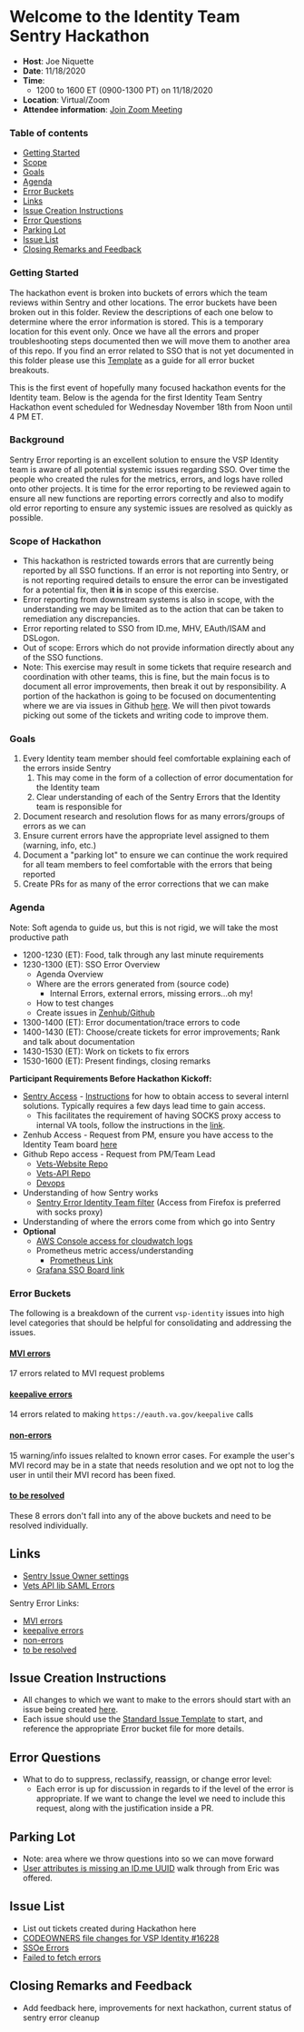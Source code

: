 # Welcome to the Identity Team Sentry Hackathon

- **Host**: Joe Niquette
- **Date**: 11/18/2020
- **Time**:
  - 1200 to 1600 ET (0900-1300 PT) on 11/18/2020
- **Location**: Virtual/Zoom
- **Attendee information**: [Join Zoom Meeting](https://zoom.us/j/93025140718)

### Table of contents
  * [Getting Started](https://github.com/department-of-veterans-affairs/va.gov-team/blob/master/teams/vsp/teams/identity/Sentry%20Hackathon%202020/README.md#getting-started)
  * [Scope](https://github.com/department-of-veterans-affairs/va.gov-team/blob/master/teams/vsp/teams/identity/Sentry%20Hackathon%202020/README.md#scope-of-hackathon)
  * [Goals](https://github.com/department-of-veterans-affairs/va.gov-team/blob/master/teams/vsp/teams/identity/Sentry%20Hackathon%202020/README.md#goals)
  * [Agenda](https://github.com/department-of-veterans-affairs/va.gov-team/blob/master/teams/vsp/teams/identity/Sentry%20Hackathon%202020/README.md#agenda)
  * [Error Buckets](https://github.com/department-of-veterans-affairs/va.gov-team/blob/master/teams/vsp/teams/identity/Sentry%20Hackathon%202020/README.md#error-buckets)
  * [Links](https://github.com/department-of-veterans-affairs/va.gov-team/blob/master/teams/vsp/teams/identity/Sentry%20Hackathon%202020/README.md#links)
  * [Issue Creation Instructions](https://github.com/department-of-veterans-affairs/va.gov-team/blob/master/teams/vsp/teams/identity/Sentry%20Hackathon%202020/README.md#issue-creation-instructions)
  * [Error Questions](https://github.com/department-of-veterans-affairs/va.gov-team/blob/master/teams/vsp/teams/identity/Sentry%20Hackathon%202020/README.md#error-questions)
  * [Parking Lot](https://github.com/department-of-veterans-affairs/va.gov-team/blob/master/teams/vsp/teams/identity/Sentry%20Hackathon%202020/README.md#parking-lot)
  * [Issue List](https://github.com/department-of-veterans-affairs/va.gov-team/blob/master/teams/vsp/teams/identity/Sentry%20Hackathon%202020/README.md#issue-list)
  * [Closing Remarks and Feedback](https://github.com/department-of-veterans-affairs/va.gov-team/blob/master/teams/vsp/teams/identity/Sentry%20Hackathon%202020/README.md#closing-remarks-and-feedback)

### Getting Started
The hackathon event is broken into buckets of errors which the team reviews within Sentry and other locations. The error buckets have been broken out in this folder. Review the descriptions of each one below to determine where the error information is stored. This is a temporary location for this event only. Once we have all the errors and proper troubleshooting steps documented then we will move them to another area of this repo. If you find an error related to SSO that is not yet documented in this folder please use this [Template](https://github.com/department-of-veterans-affairs/va.gov-team/blob/master/teams/vsp/teams/identity/Sentry%20Hackathon%202020/Error%20Buckets/TEMPLATE_errors.md) as a guide for all error bucket breakouts.

This is the first event of hopefully many focused hackathon events for the Identity team. Below is the agenda for the first Identity Team Sentry Hackathon event scheduled for Wednesday November 18th from Noon until 4 PM ET.

### Background
Sentry Error reporting is an excellent solution to ensure the VSP Identity team is aware of all potential systemic issues regarding SSO. Over time the people who created the rules for the metrics, errors, and logs have rolled onto other projects. It is time for the error reporting to be reviewed again to ensure all new functions are reporting errors correctly and also to modify old error reporting to ensure any systemic issues are resolved as quickly as possible.

### Scope of Hackathon
- This hackathon is restricted towards errors that are currently being reported by all SSO functions. If an error is not reporting into Sentry, or is not reporting required details to ensure the error can be investigated for a potential fix, then **it is** in scope of this exercise.
- Error reporting from downstream systems is also in scope, with the understanding we may be limited as to the action that can be taken to remediation any discrepancies.
- Error reporting related to SSO from ID.me, MHV, EAuth/ISAM and DSLogon.
- Out of scope: Errors which do not provide information directly about any of the SSO functions.
- Note: This exercise may result in some tickets that require research and coordination with other teams, this is fine, but the main focus is to document all error improvements, then break it out by responsibility. A portion of the hackathon is going to be focused on documententing where we are via issues in Github [here](https://github.com/department-of-veterans-affairs/va.gov-team/issues). We will then pivot towards picking out some of the tickets and writing code to improve them.

### Goals
1. Every Identity team member should feel comfortable explaining each of the errors inside Sentry
    1. This may come in the form of a collection of error documentation for the Identity team
    2. Clear understanding of each of the Sentry Errors that the Identity team is responsible for
2. Document research and resolution flows for as many errors/groups of errors as we can
3. Ensure current errors have the appropriate level assigned to them (warning, info, etc.)
4. Document a "parking lot" to ensure we can continue the work required for all team members to feel comfortable with the errors that being reported
5. Create PRs for as many of the error corrections that we can make

### Agenda
Note: Soft agenda to guide us, but this is not rigid, we will take the most productive path
- 1200-1230 (ET): Food, talk through any last minute requirements
- 1230-1300 (ET): SSO Error Overview
  - Agenda Overview
  - Where are the errors generated from (source code)
    - Internal Errors, external errors, missing errors...oh my!
  - How to test changes
  - Create issues in [Zenhub/Github](https://github.com/department-of-veterans-affairs/va.gov-team/issues) 
- 1300-1400 (ET): Error documentation/trace errors to code
- 1400-1430 (ET): Choose/create tickets for error improvements; Rank and talk about documentation 
- 1430-1530 (ET): Work on tickets to fix errors
- 1530-1600 (ET): Present findings, closing remarks

**Participant Requirements Before Hackathon Kickoff:**
- [Sentry Access](https://github.com/department-of-veterans-affairs/va.gov-team/blob/master/platform/working-with-vsp/orientation/request-access-to-tools.md#request-access) - [Instructions](https://github.com/department-of-veterans-affairs/va.gov-team/blob/master/platform/engineering/internal-tools.md#create-ssh-public-key) for how to obtain access to several internl solutions. Typically requires a few days lead time to gain access. 
  - This facilitates the requirement of having SOCKS proxy access to internal VA tools, follow the instructions in the [link](https://github.com/department-of-veterans-affairs/va.gov-team/blob/master/platform/engineering/internal-tools.md#create-ssh-public-key).
- Zenhub Access - Request from PM, ensure you have access to the Identity Team board [here](https://app.zenhub.com/workspaces/vsp-identity-5f5bab705a94c9001ba33734/board?labels=sso-login&repos=133843125)
- Github Repo access - Request from PM/Team Lead
  - [Vets-Website Repo](https://github.com/department-of-veterans-affairs/vets-website)
  - [Vets-API Repo](https://github.com/department-of-veterans-affairs/vets-api)
  - [Devops](https://github.com/department-of-veterans-affairs/devops)
- Understanding of how Sentry works
  - [Sentry Error Identity Team filter](http://sentry.vfs.va.gov/organizations/vsp/issues/?environment=production&groupStatsPeriod=14d&query=is%3Aunresolved+assigned%3A%23vsp-identity) (Access from Firefox is preferred with socks proxy)
- Understanding of where the errors come from which go into Sentry
- **Optional**
  - [AWS Console access for cloudwatch logs](https://github.com/department-of-veterans-affairs/va.gov-team/blob/master/platform/working-with-vsp/orientation/request-access-to-tools.md#aws-console-access)
  - Prometheus metric access/understanding
    - [Prometheus Link](http://prometheus-prod.vfs.va.gov:9090/prometheus/graph)
  - [Grafana SSO Board link](http://grafana.vfs.va.gov/d/ioicprRMk/ssoe-launch?orgId=1&from=now-6h&to=now&var-api_version=v1)

### Error Buckets
The following is a breakdown of the current `vsp-identity` issues into high level categories that should be helpful for consolidating and addressing the issues.

#### [MVI errors](http://sentry.vfs.va.gov/organizations/vsp/issues/?environment=production&groupStatsPeriod=14d&project=3&project=4&query=is%3Aunresolved+assigned%3A%23vsp-identity+level%3Aerror+message%3A%22MVI%3A%3AErrors%22&statsPeriod=14d)
17 errors related to MVI request problems

#### [keepalive errors](http://sentry.vfs.va.gov/organizations/vsp/issues/?groupStatsPeriod=14d&project=3&project=4&query=is%3Aunresolved+assigned%3A%23vsp-identity+level%3Aerror+message%3A%22SSOe+error%3A%22&statsPeriod=14d)
14 errors related to making `https://eauth.va.gov/keepalive` calls

#### [non-errors](http://sentry.vfs.va.gov/organizations/vsp/issues/?environment=production&groupStatsPeriod=14d&project=3&project=4&query=is%3Aunresolved+assigned%3A%23vsp-identity+%21level%3Aerror&statsPeriod=14d)
15 warning/info issues relalted to known error cases.  For example the user's MVI record may be in a state that needs resolution and we opt not to log the user in until their MVI record has been fixed.

#### [to be resolved](http://sentry.vfs.va.gov/organizations/vsp/issues/?environment=production&groupStatsPeriod=14d&project=3&project=4&query=is%3Aunresolved+assigned%3A%23vsp-identity+level%3Aerror+%21message%3A%22SSOe+error%3A%22+%21message%3A%22MVI%3A%3AErrors%22&statsPeriod=14d)
These 8 errors don't fall into any of the above buckets and need to be resolved individually.

## Links
- [Sentry Issue Owner settings](http://sentry.vfs.va.gov/settings/vsp/projects/platform-api/ownership/)
- [Vets API lib SAML Errors](https://github.com/department-of-veterans-affairs/vets-api/blob/9254a93af093aba9ce4651a18e43209c36bbccf9/lib/saml/errors.rb)

Sentry Error Links:
  - [MVI errors](http://sentry.vfs.va.gov/organizations/vsp/issues/?environment=production&groupStatsPeriod=14d&project=3&project=4&query=is%3Aunresolved+assigned%3A%23vsp-identity+level%3Aerror+message%3A%22MVI%3A%3AErrors%22&statsPeriod=14d)
  - [keepalive errors](http://sentry.vfs.va.gov/organizations/vsp/issues/?groupStatsPeriod=14d&project=3&project=4&query=is%3Aunresolved+assigned%3A%23vsp-identity+level%3Aerror+message%3A%22SSOe+error%3A%22&statsPeriod=14d)
  - [non-errors](http://sentry.vfs.va.gov/organizations/vsp/issues/?environment=production&groupStatsPeriod=14d&project=3&project=4&query=is%3Aunresolved+assigned%3A%23vsp-identity+%21level%3Aerror&statsPeriod=14d)
  - [to be resolved](http://sentry.vfs.va.gov/organizations/vsp/issues/?environment=production&groupStatsPeriod=14d&project=3&project=4&query=is%3Aunresolved+assigned%3A%23vsp-identity+level%3Aerror+%21message%3A%22SSOe+error%3A%22+%21message%3A%22MVI%3A%3AErrors%22&statsPeriod=14d)

## Issue Creation Instructions
- All changes to which we want to make to the errors should start with an issue being created [here](https://github.com/department-of-veterans-affairs/va.gov-team/issues).
- Each issue should use the [Standard Issue Template](https://github.com/department-of-veterans-affairs/va.gov-team/issues/new?assignees=&labels=&template=standard-issue.md&title=) to start, and reference the appropriate Error bucket file for more details.

## Error Questions
- What to do to suppress, reclassify, reassign, or change error level:
  - Each error is up for discussion in regards to if the level of the error is appropriate. If we want to change the level we need to include this request, along with the justification inside a PR.
  
## Parking Lot
- Note: area where we throw questions into so we can move forward
- [User attributes is missing an ID.me UUID](http://sentry.vfs.va.gov/organizations/vsp/issues/418/?environment=production&project=3&project=4&query=is%3Aunresolved+assigned%3A%23vsp-identity+%21level%3Aerror&statsPeriod=14d) walk through from Eric was offered.
  
## Issue List
- List out tickets created during Hackathon here
- [CODEOWNERS file changes for VSP Identity #16228](https://github.com/department-of-veterans-affairs/va.gov-team/issues/16228)
- [SSOe Errors](https://github.com/department-of-veterans-affairs/va.gov-team/issues/16388)
- [Failed to fetch errors](https://github.com/department-of-veterans-affairs/va.gov-team/issues/15883)
  
## Closing Remarks and Feedback
- Add feedback here, improvements for next hackathon, current status of sentry error cleanup


